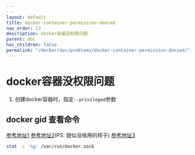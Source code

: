 ```yaml
---
---
layout: default
title: docker-container-permission-denied
nav_order: 13
description: docker容器没权限问题
parent: doc
has_children: false
permalink: "/docker/doc/problems/docker-container-permission-denied/"
---
```


# docker容器没权限问题

1. 创建docker容器时，指定`--privileged`参数

## docker gid 查看命令

[参考地址1](https://www.doubao.com/thread/w9e714164e14f12b9)
[参考地址2](https://github.com/influxdata/sandbox/issues/79)(PS: 貌似没啥用的样子)
[参考地址3](https://github.com/influxdata/sandbox/issues/83)

```bash
stat -c '%g' /var/run/docker.sock
```
